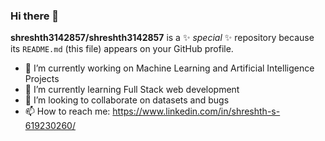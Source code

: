 ### Hi there 👋


**shreshth3142857/shreshth3142857** is a ✨ _special_ ✨ repository because its `README.md` (this file) appears on your GitHub profile.
- 🔭 I’m currently working on Machine Learning and Artificial Intelligence Projects
- 🌱 I’m currently learning Full Stack web development
- 👯 I’m looking to collaborate on datasets and bugs
- 📫 How to reach me: https://www.linkedin.com/in/shreshth-s-619230260/


